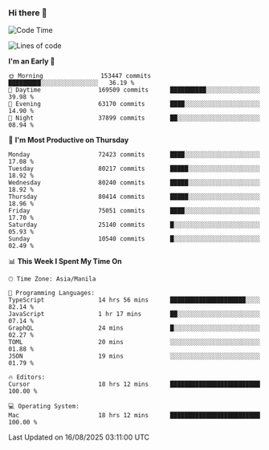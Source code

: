 ### Hi there 👋

<!--START_SECTION:waka-->
![Code Time](http://img.shields.io/badge/Code%20Time-6%2C191%20hrs%2012%20mins-blue)

![Lines of code](https://img.shields.io/badge/From%20Hello%20World%20I%27ve%20Written-144.8%20million%20lines%20of%20code-blue)

**I'm an Early 🐤** 

```text
🌞 Morning                153447 commits      █████████░░░░░░░░░░░░░░░░   36.19 % 
🌆 Daytime                169509 commits      ██████████░░░░░░░░░░░░░░░   39.98 % 
🌃 Evening                63170 commits       ████░░░░░░░░░░░░░░░░░░░░░   14.90 % 
🌙 Night                  37899 commits       ██░░░░░░░░░░░░░░░░░░░░░░░   08.94 % 
```
📅 **I'm Most Productive on Thursday** 

```text
Monday                   72423 commits       ████░░░░░░░░░░░░░░░░░░░░░   17.08 % 
Tuesday                  80217 commits       █████░░░░░░░░░░░░░░░░░░░░   18.92 % 
Wednesday                80240 commits       █████░░░░░░░░░░░░░░░░░░░░   18.92 % 
Thursday                 80414 commits       █████░░░░░░░░░░░░░░░░░░░░   18.96 % 
Friday                   75051 commits       ████░░░░░░░░░░░░░░░░░░░░░   17.70 % 
Saturday                 25140 commits       █░░░░░░░░░░░░░░░░░░░░░░░░   05.93 % 
Sunday                   10540 commits       █░░░░░░░░░░░░░░░░░░░░░░░░   02.49 % 
```


📊 **This Week I Spent My Time On** 

```text
🕑︎ Time Zone: Asia/Manila

💬 Programming Languages: 
TypeScript               14 hrs 56 mins      █████████████████████░░░░   82.14 % 
JavaScript               1 hr 17 mins        ██░░░░░░░░░░░░░░░░░░░░░░░   07.14 % 
GraphQL                  24 mins             █░░░░░░░░░░░░░░░░░░░░░░░░   02.27 % 
TOML                     20 mins             ░░░░░░░░░░░░░░░░░░░░░░░░░   01.88 % 
JSON                     19 mins             ░░░░░░░░░░░░░░░░░░░░░░░░░   01.79 % 

🔥 Editors: 
Cursor                   18 hrs 12 mins      █████████████████████████   100.00 % 

💻 Operating System: 
Mac                      18 hrs 12 mins      █████████████████████████   100.00 % 
```


 Last Updated on 16/08/2025 03:11:00 UTC
<!--END_SECTION:waka-->


<!--
**rad182/rad182** is a ✨ _special_ ✨ repository because its `README.md` (this file) appears on your GitHub profile.

Here are some ideas to get you started:

- 🔭 I’m currently working on ...
- 🌱 I’m currently learning ...
- 👯 I’m looking to collaborate on ...
- 🤔 I’m looking for help with ...
- 💬 Ask me about ...
- 📫 How to reach me: ...
- 😄 Pronouns: ...
- ⚡ Fun fact: ...
-->
